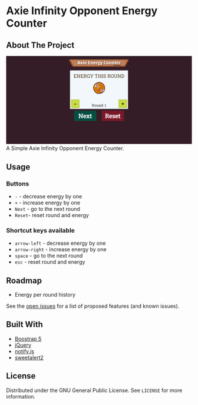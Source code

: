 # Axie Infinity Opponent Energy Counter

## About The Project
[![Product Name Screen Shot][product-screenshot]](#)
A Simple Axie Infinity Opponent Energy Counter.

## Usage

### Buttons
* `-` - decrease energy by one
* `+` - increase energy by one
* `Next` - go to the next round
* `Reset`- reset round and energy

### Shortcut keys available
* `arrow-left` - decrease energy by one
* `arrow-right` - increase energy by one
* `space` - go to the next round
* `esc` - reset round and energy

## Roadmap
* Energy per round history

See the [open issues](https://github.com/johnsese/axie-energy/issues) for a list of proposed features (and known issues).

##  Built With

* [Boostrap 5](https://getbootstrap.com/)
* [jQuery](https://jquery.com/)
* [notify.js](https://notifyjs.jpillora.com/)
* [sweetalert2](https://sweetalert2.github.io/)

## License

Distributed under the GNU General Public License. See `LICENSE` for more information.

[product-screenshot]: assets/images/screenshot.png